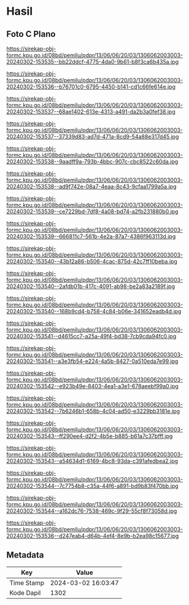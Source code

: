 # Hasil

## Foto C Plano

https://sirekap-obj-formc.kpu.go.id/08bd/pemilu/pdpr/13/06/06/20/03/1306062003003-20240302-153535--bb22ddcf-4775-4da0-9b61-b8f3ca6b435a.jpg

https://sirekap-obj-formc.kpu.go.id/08bd/pemilu/pdpr/13/06/06/20/03/1306062003003-20240302-153536--b76701c0-6795-4450-b141-cd1c66fe614e.jpg

https://sirekap-obj-formc.kpu.go.id/08bd/pemilu/pdpr/13/06/06/20/03/1306062003003-20240302-153537--68ae1402-613e-4313-a491-da2b3a0fef38.jpg

https://sirekap-obj-formc.kpu.go.id/08bd/pemilu/pdpr/13/06/06/20/03/1306062003003-20240302-153537--37339d83-ad7d-471a-8cd9-54a88e317d45.jpg

https://sirekap-obj-formc.kpu.go.id/08bd/pemilu/pdpr/13/06/06/20/03/1306062003003-20240302-153538--9aadff9a-793b-4bbc-907c-cbc8522c60da.jpg

https://sirekap-obj-formc.kpu.go.id/08bd/pemilu/pdpr/13/06/06/20/03/1306062003003-20240302-153538--ad9f742e-08a7-4eaa-8c43-9cfaa1799a5a.jpg

https://sirekap-obj-formc.kpu.go.id/08bd/pemilu/pdpr/13/06/06/20/03/1306062003003-20240302-153539--ce7229bd-7df8-4a08-bd74-a2fb231880b0.jpg

https://sirekap-obj-formc.kpu.go.id/08bd/pemilu/pdpr/13/06/06/20/03/1306062003003-20240302-153539--666811c7-561b-4e2a-87a7-4386f963113d.jpg

https://sirekap-obj-formc.kpu.go.id/08bd/pemilu/pdpr/13/06/06/20/03/1306062003003-20240302-153540--43b12a86-b506-4cac-875d-42c7ff10beba.jpg

https://sirekap-obj-formc.kpu.go.id/08bd/pemilu/pdpr/13/06/06/20/03/1306062003003-20240302-153540--2afdb01b-417c-4091-ab98-be2a83a2189f.jpg

https://sirekap-obj-formc.kpu.go.id/08bd/pemilu/pdpr/13/06/06/20/03/1306062003003-20240302-153540--168b9cd4-b758-4c84-b06e-341652eadb4d.jpg

https://sirekap-obj-formc.kpu.go.id/08bd/pemilu/pdpr/13/06/06/20/03/1306062003003-20240302-153541--d4615cc7-a25a-49f4-bd38-7cb9cda94fc0.jpg

https://sirekap-obj-formc.kpu.go.id/08bd/pemilu/pdpr/13/06/06/20/03/1306062003003-20240302-153541--a3e3fb54-e224-4a5b-8427-0a510eda7e99.jpg

https://sirekap-obj-formc.kpu.go.id/08bd/pemilu/pdpr/13/06/06/20/03/1306062003003-20240302-153542--e923b49e-8403-4ea1-a3e1-678aeebf99a0.jpg

https://sirekap-obj-formc.kpu.go.id/08bd/pemilu/pdpr/13/06/06/20/03/1306062003003-20240302-153542--7b6246b1-658b-4c04-ad50-e3229bb3181e.jpg

https://sirekap-obj-formc.kpu.go.id/08bd/pemilu/pdpr/13/06/06/20/03/1306062003003-20240302-153543--ff290ee4-d2f2-4b5e-b885-b61a7c37bfff.jpg

https://sirekap-obj-formc.kpu.go.id/08bd/pemilu/pdpr/13/06/06/20/03/1306062003003-20240302-153543--a54634d1-6169-4bc8-93da-c391afedbea2.jpg

https://sirekap-obj-formc.kpu.go.id/08bd/pemilu/pdpr/13/06/06/20/03/1306062003003-20240302-153544--7c7754b8-c35a-44f6-a891-bd9b83f470bb.jpg

https://sirekap-obj-formc.kpu.go.id/08bd/pemilu/pdpr/13/06/06/20/03/1306062003003-20240302-153544--a162dc76-7538-469c-9f29-55cf8f73058d.jpg

https://sirekap-obj-formc.kpu.go.id/08bd/pemilu/pdpr/13/06/06/20/03/1306062003003-20240302-153536--d247eab4-d64b-4ef4-8e9b-b2ea98c15677.jpg


## Metadata

| Key        | Value               |
| ---------- | ------------------- |
| Time Stamp | 2024-03-02 16:03:47 |
| Kode Dapil | 1302                |




